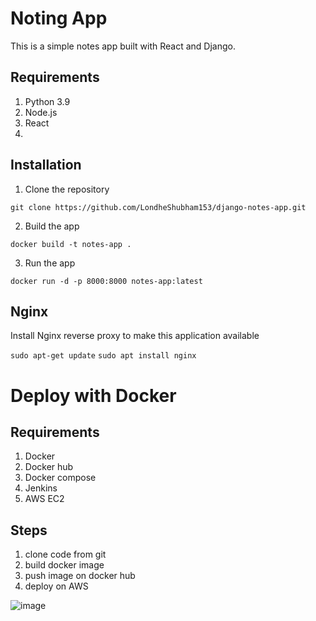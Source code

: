 # Noting App
This is a simple notes app built with React and Django.

## Requirements
1. Python 3.9
2. Node.js
3. React
4. 

## Installation
1. Clone the repository
```
git clone https://github.com/LondheShubham153/django-notes-app.git
```

2. Build the app
```
docker build -t notes-app .
```

3. Run the app
```
docker run -d -p 8000:8000 notes-app:latest
```

## Nginx

Install Nginx reverse proxy to make this application available

`sudo apt-get update`
`sudo apt install nginx`

# Deploy with Docker

## Requirements

1. Docker
2. Docker hub
3. Docker compose
4. Jenkins
5. AWS EC2

## Steps

1. clone code from git
2. build docker image
3. push image on docker hub
4. deploy on AWS 

![image](https://github.com/suryaadev/django-notes-app/assets/47253310/75f863f1-ba6f-47b7-b67c-4ca9ffa51855)
